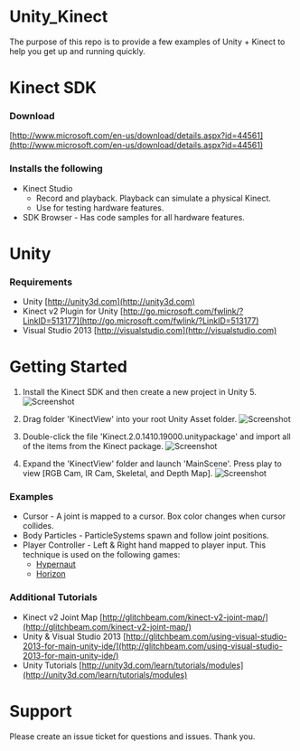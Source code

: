 # Unity_Kinect
The purpose of this repo is to provide a few examples of Unity + Kinect to help you get up and running quickly.

# Kinect SDK
### Download
[http://www.microsoft.com/en-us/download/details.aspx?id=44561](http://www.microsoft.com/en-us/download/details.aspx?id=44561)

### Installs the following
* Kinect Studio
  * Record and playback.  Playback can simulate a physical Kinect.
  * Use for testing hardware features.
* SDK Browser - Has code samples for all hardware features.

# Unity
### Requirements
* Unity [http://unity3d.com](http://unity3d.com)
* Kinect v2 Plugin for Unity [http://go.microsoft.com/fwlink/?LinkID=513177](http://go.microsoft.com/fwlink/?LinkID=513177)
* Visual Studio 2013 [http://visualstudio.com](http://visualstudio.com)

# Getting Started
1.  Install the Kinect SDK and then create a new project in Unity 5.
![Screenshot](https://glitchbeam.blob.core.windows.net/media/2015/05/kinect00.png)

2.  Drag folder 'KinectView' into your root Unity Asset folder.
![Screenshot](https://glitchbeam.blob.core.windows.net/media/2015/05/kinect01.png)

3.  Double-click the file 'Kinect.2.0.1410.19000.unitypackage' and import all of the items from the Kinect package.
![Screenshot](https://glitchbeam.blob.core.windows.net/media/2015/05/kinect02.png)

4.  Expand the 'KinectView' folder and launch 'MainScene'.  Press play to view [RGB Cam, IR Cam, Skeletal, and Depth Map].
![Screenshot](https://glitchbeam.blob.core.windows.net/media/2015/05/kinect03.png)


### Examples
* Cursor - A joint is mapped to a cursor.  Box color changes when cursor collides.
* Body Particles - ParticleSystems spawn and follow joint positions.
* Player Controller - Left & Right hand mapped to player input.  This technique is used on the following games:
  * [Hypernaut](http://glitchbeam.com/games/hypernaut/)
  * [Horizon](http://glitchbeam.com/games/horizon/)

### Additional Tutorials
* Kinect v2 Joint Map [http://glitchbeam.com/kinect-v2-joint-map/](http://glitchbeam.com/kinect-v2-joint-map/)
* Unity & Visual Studio 2013 [http://glitchbeam.com/using-visual-studio-2013-for-main-unity-ide/](http://glitchbeam.com/using-visual-studio-2013-for-main-unity-ide/)
* Unity Tutorials [http://unity3d.com/learn/tutorials/modules](http://unity3d.com/learn/tutorials/modules)

# Support
Please create an issue ticket for questions and issues.  Thank you.
